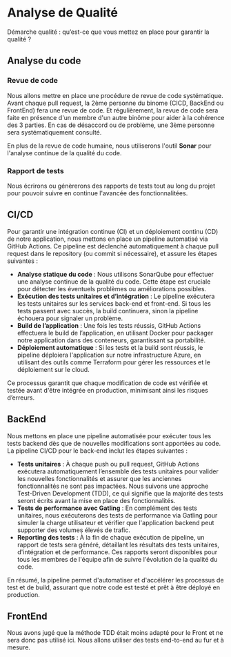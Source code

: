# Analyse de Qualité
Démarche qualité : qu’est-ce que vous mettez en place pour garantir la qualité ?

## Analyse du code
### Revue de code
Nous allons mettre en place une procédure de revue de code systématique. Avant chaque pull request, la 2ème personne du binome (CICD, BackEnd ou FrontEnd) fera une revue de code. Et régulièrement, la revue de code sera faite en présence d'un membre d'un autre binôme pour aider à la cohérence des 3 parties. En cas de désaccord ou de problème, une 3ème personne sera systématiquement consulté.

En plus de la revue de code humaine, nous utiliserons l'outil **Sonar** pour l'analyse continue de la qualité du code.

### Rapport de tests

Nous écrirons ou génèrerons des rapports de tests tout au long du projet pour pouvoir suivre en continue l'avancée des fonctionnalitées.

## CI/CD

Pour garantir une intégration continue (CI) et un déploiement continu (CD) de notre application, nous mettons en place un pipeline automatisé via GitHub Actions. Ce pipeline est déclenché automatiquement à chaque pull request dans le repository (ou commit si nécessaire), et assure les étapes suivantes :

- **Analyse statique du code** : Nous utilisons SonarQube pour effectuer une analyse continue de la qualité du code. Cette étape est cruciale pour détecter les éventuels problèmes ou améliorations possibles.
- **Exécution des tests unitaires et d’intégration** : Le pipeline exécutera les tests unitaires sur les services back-end et front-end. Si tous les tests passent avec succès, la build continuera, sinon la pipeline échouera pour signaler un problème.
- **Build de l’application** : Une fois les tests réussis, GitHub Actions effectuera le build de l’application, en utilisant Docker pour packager notre application dans des conteneurs, garantissant sa portabilité.
- **Déploiement automatique** : Si les tests et la build sont réussis, le pipeline déploiera l'application sur notre infrastructure Azure, en utilisant des outils comme Terraform pour gérer les ressources et le déploiement sur le cloud.

Ce processus garantit que chaque modification de code est vérifiée et testée avant d'être intégrée en production, minimisant ainsi les risques d’erreurs.

## BackEnd
Nous mettons en place une pipeline automatisée pour exécuter tous les tests backend dès que de nouvelles modifications sont apportées au code. La pipeline CI/CD pour le back-end inclut les étapes suivantes :

- **Tests unitaires** : À chaque push ou pull request, GitHub Actions exécutera automatiquement l’ensemble des tests unitaires pour valider les nouvelles fonctionnalités et assurer que les anciennes fonctionnalités ne sont pas impactées. Nous suivons une approche Test-Driven Development (TDD), ce qui signifie que la majorité des tests seront écrits avant la mise en place des fonctionnalités.
- **Tests de performance avec Gatling** : En complément des tests unitaires, nous exécuterons des tests de performance via Gatling pour simuler la charge utilisateur et vérifier que l'application backend peut supporter des volumes élevés de trafic.
- **Reporting des tests** : À la fin de chaque exécution de pipeline, un rapport de tests sera généré, détaillant les résultats des tests unitaires, d'intégration et de performance. Ces rapports seront disponibles pour tous les membres de l'équipe afin de suivre l'évolution de la qualité du code.

En résumé, la pipeline permet d'automatiser et d'accélérer les processus de test et de build, assurant que notre code est testé et prêt à être déployé en production.

## FrontEnd

Nous avons jugé que la méthode TDD était moins adapté pour le Front et ne sera donc pas utilisé ici. Nous allons utiliser des tests end-to-end au fur et à mesure.
